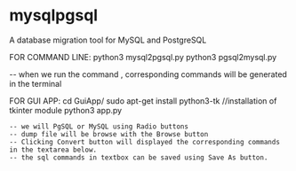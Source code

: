 # mysqlpgsql
A database migration tool for MySQL and PostgreSQL

FOR COMMAND LINE:
  python3 mysql2pgsql.py <mysql-dump-file>
  python3 pgsql2mysql.py <pgsql-dump-file>
  
  -- when we run the command , corresponding commands will be generated in the terminal
  
FOR GUI APP:
	cd GuiApp/
	sudo apt-get install python3-tk  //installation of tkinter module
	python3 app.py
	
	-- we will PgSQL or MySQL using Radio buttons
	-- dump file will be browse with the Browse button
	-- Clicking Convert button will displayed the corresponding commands in the textarea below.
	-- the sql commands in textbox can be saved using Save As button.
